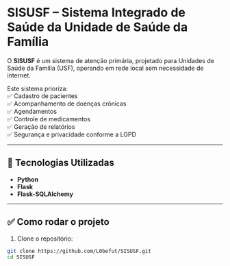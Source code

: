 # SISUSF – Sistema Integrado de Saúde da Unidade de Saúde da Família

O **SISUSF** é um sistema de atenção primária, projetado para Unidades de Saúde da Família (USF), operando em rede local sem necessidade de internet.  

Este sistema prioriza:  
✅ Cadastro de pacientes  
✅ Acompanhamento de doenças crônicas  
✅ Agendamentos  
✅ Controle de medicamentos  
✅ Geração de relatórios  
✅ Segurança e privacidade conforme a LGPD  

---

## 🚀 Tecnologias Utilizadas

- **Python**  
- **Flask**  
- **Flask-SQLAlchemy**  

---

## ✅ Como rodar o projeto

1. Clone o repositório:

```bash
git clone https://github.com/L0befut/SISUSF.git
cd SISUSF
